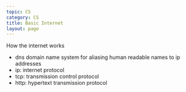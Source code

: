 ```yaml
---
topic: CS
category: CS
title: Basic Internet
layout: page
---
```

How the internet works
- dns domain name system for aliasing human readable names to ip addresses
- ip: internet protocol
- tcp: transmission control protocol
- http: hypertext transmission protocol
